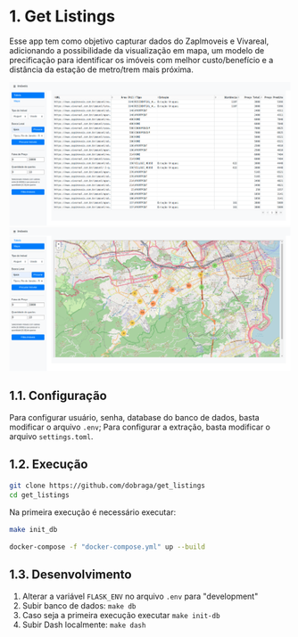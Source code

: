 # 1. Get Listings

Esse app tem como objetivo capturar dados do ZapImoveis e Vivareal, adicionando a possibilidade da visualização em mapa, um modelo de precificação para identificar os imóveis com melhor custo/benefício e a distância da estação de metro/trem mais próxima.


!["Tabela"](img/table.png)
!["Mapa"](img/mapa.png)

## 1.1. Configuração

Para configurar usuário, senha, database do banco de dados, basta modificar o arquivo `.env`;
Para configurar a extração, basta modificar o arquivo `settings.toml`.

## 1.2. Execução

```sh
git clone https://github.com/dobraga/get_listings
cd get_listings
```

Na primeira execução é necessário executar:
```sh
make init_db
```

```sh
docker-compose -f "docker-compose.yml" up --build
```


## 1.3. Desenvolvimento

1. Alterar a variável `FLASK_ENV` no arquivo `.env` para "development"
2. Subir banco de dados: `make db`
3. Caso seja a primeira execução executar `make init-db`
4. Subir Dash localmente: `make dash`
